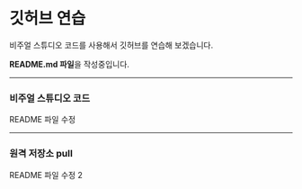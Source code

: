 # 깃허브 연습

비주얼 스튜디오 코드를 사용해서 깃허브를 연습해 보겠습니다.



**README.md 파일**을 작성중입니다.

------------------------------------------

### 비주얼 스튜디오 코드

README 파일 수정

------------------------------------

### 원격 저장소 pull

README 파일 수정 2
